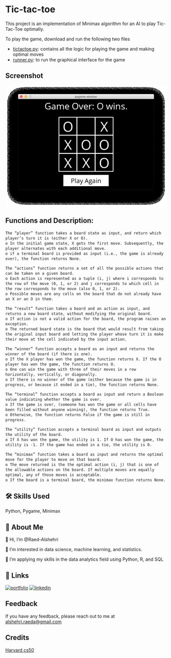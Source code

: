 
# Tic-tac-toe

This project is an implementation of Minimax algorithm for an AI to play Tic-Tac-Toe optimally.

To play the game, download and run the following two files
- [tictactoe.py](https://github.com/Raed-Alshehri/Tic-tac-toe/blob/main/tictactoe.py): contains all the logic for playing the game and  making optimal moves
- [runner.py](https://github.com/Raed-Alshehri/Tic-tac-toe/blob/main/runner.py): to run the graphical interface for the game

## Screenshot


![App Screenshot](https://raw.githubusercontent.com/Raed-Alshehri/Tic-tac-toe/main/Img/image1.png)

## Functions and Description:

```
The “player” function takes a board state as input, and return which player’s turn it is (either X or O).
o In the initial game state, X gets the first move. Subsequently, the player alternates with each additional move.
o if a terminal board is provided as input (i.e., the game is already over), the function returns None.
```
```
The “actions” function returns a set of all the possible actions that can be taken on a given board.
o Each action is represented as a tuple (i, j) where i corresponds to the row of the move (0, 1, or 2) and j corresponds to which cell in the row corresponds to the move (also 0, 1, or 2).
o Possible moves are any cells on the board that do not already have an X or an O in them.
```
```
The “result” function takes a board and an action as input, and returns a new board state, without modifying the original board.
o If action is not a valid action for the board, the program raises an exception.
o The returned board state is the board that would result from taking the original input board and letting the player whose turn it is make their move at the cell indicated by the input action.
```
```
The “winner” function accepts a board as an input and returns the winner of the board (if there is one).
o If the X player has won the game, the function returns X. If the O player has won the game, the function returns O.
o One can win the game with three of their moves in a row horizontally, vertically, or diagonally.
o If there is no winner of the game (either because the game is in progress, or because it ended in a tie), the function returns None.
```
```
The “terminal” function accepts a board as input and return a Boolean value indicating whether the game is over.
o If the game is over, (someone has won the game or all cells have been filled without anyone winning), the function returns True.
o Otherwise, the function returns False if the game is still in progress.
```
```
The “utility” function accepts a terminal board as input and outputs the utility of the board.
o If X has won the game, the utility is 1. If O has won the game, the utility is -1. If the game has ended in a tie, the utility is 0.
```
```
The “minimax” function takes a board as input and returns the optimal move for the player to move on that board.
o The move returned is the the optimal action (i, j) that is one of the allowable actions on the board. If multiple moves are equally optimal, any of those moves is acceptable.
o If the board is a terminal board, the minimax function returns None.
```


## 🛠 Skills Used

Python, Pygame, Minimax
## 🚀 About Me
👋 Hi, I’m @Raed-Alshehri

👀 I’m interested in data science, machine learning, and statistics.

🌱 I’m applying my skills in the data analytics field using Python, R, and SQL


## 🔗 Links
[![portfolio](https://img.shields.io/badge/my_portfolio-000?style=for-the-badge&logo=ko-fi&logoColor=white)](https://raed-alshehri.github.io/RaedAlshehri.github.io/)
[![linkedin](https://img.shields.io/badge/linkedin-0A66C2?style=for-the-badge&logo=linkedin&logoColor=white)](https://www.linkedin.com/in/raedalshehri/)


## Feedback

If you have any feedback, please reach out to me at alshehri.raeda@gmail.com


## Credits

[Harvard cs50](https://cs50.harvard.edu/ai/2020/projects/0/tictactoe/)

